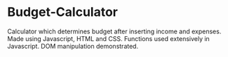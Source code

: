 # Budget-Calculator
Calculator which determines budget after inserting income and expenses. Made using Javascript, HTML and CSS. Functions used extensively in Javascript. DOM manipulation demonstrated.

